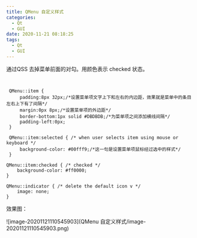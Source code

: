 ```yaml
---
title: QMenu 自定义样式
categories:
  - Qt
  - GUI
date: 2020-11-21 08:18:25
tags:
  - Qt
  - GUI
---
```


通过QSS 去掉菜单前面的对勾。用颜色表示 checked 状态。

```Qss


 QMenu::item {
     padding:8px 32px;/*设置菜单项文字上下和左右的内边距，效果就是菜单中的条目左右上下有了间隔*/
     margin:0px 8px;/*设置菜单项的外边距*/
     border-bottom:1px solid #DBDBDB;/*为菜单项之间添加横线间隔*/
     padding-left:0px;
 }

 QMenu::item:selected { /* when user selects item using mouse or keyboard */
     background-color: #00fff9;/*这一句是设置菜单项鼠标经过选中的样式*/
 }

QMenu::item:checked { /* checked */
    background-color: #ff0000;
}

QMenu::indicator { /* delete the default icon v */
    image: none;
}

```



效果图：

![image-20201121110545903](QMenu 自定义样式/image-20201121110545903.png)

